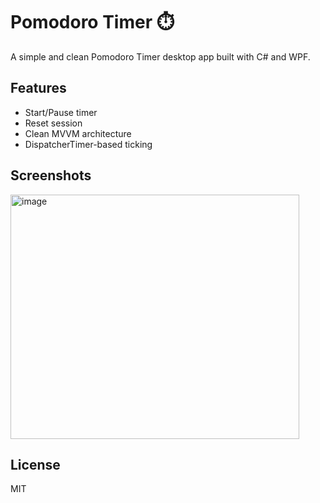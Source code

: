 # Pomodoro Timer ⏱️

A simple and clean Pomodoro Timer desktop app built with C# and WPF.

## Features
- Start/Pause timer
- Reset session
- Clean MVVM architecture
- DispatcherTimer-based ticking

## Screenshots
<img width="462" height="391" alt="image" src="https://github.com/user-attachments/assets/b1d82a45-cf9a-4bd6-a4be-c8856e1bc92e" />


## License
MIT
